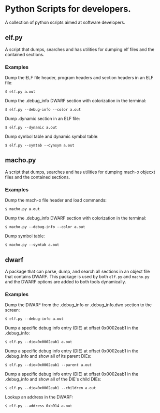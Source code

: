 # Python Scripts for developers.

A collection of python scripts aimed at software developers. 

## elf.py

A script that dumps, searches and has utilities for dumping elf files and the 
contained sections.

### Examples
Dump the ELF file header, program headers and section headers in an ELF file:
```
$ elf.py a.out
```
Dump the .debug_info DWARF section with colorization in the terminal:
```
$ elf.py --debug-info --color a.out
```
Dump .dynamic section in an ELF file:
```
$ elf.py --dynamic a.out
```
Dump symbol table and dynamic symbol table:
```
$ elf.py --symtab --dynsym a.out
```

## macho.py

A script that dumps, searches and has utilities for dumping mach-o objecxt 
files and the contained sections.

### Examples
Dump the mach-o file header and load commands:
```
$ macho.py a.out
```
Dump the .debug_info DWARF section with colorization in the terminal:
```
$ macho.py --debug-info --color a.out
```
Dump symbol table:
```
$ macho.py --symtab a.out
```

## dwarf

A package that can parse, dump, and search all sections in an object file that
contains DWARF. This package is used by both `elf.py` and `macho.py` and the 
DWARF options are added to both tools dynamically.

### Examples
Dump the DWARF from the .debug_info or .debug_info.dwo section to the screen:
```
$ elf.py --debug-info a.out
```
Dump a specific debug info entry (DIE) at offset 0x0002eab1 in the .debug_info:
```
$ elf.py --die=0x0002eab1 a.out
```
Dump a specific debug info entry (DIE) at offset 0x0002eab1 in the .debug_info 
and show all of its parent DIEs:
```
$ elf.py --die=0x0002eab1 --parent a.out
```
Dump a specific debug info entry (DIE) at offset 0x0002eab1 in the .debug_info 
and show all of the DIE's child DIEs:
```
$ elf.py --die=0x0002eab1 --children a.out
```
Lookup an address in the DWARF:
```
$ elf.py --address 0xb914 a.out
```
